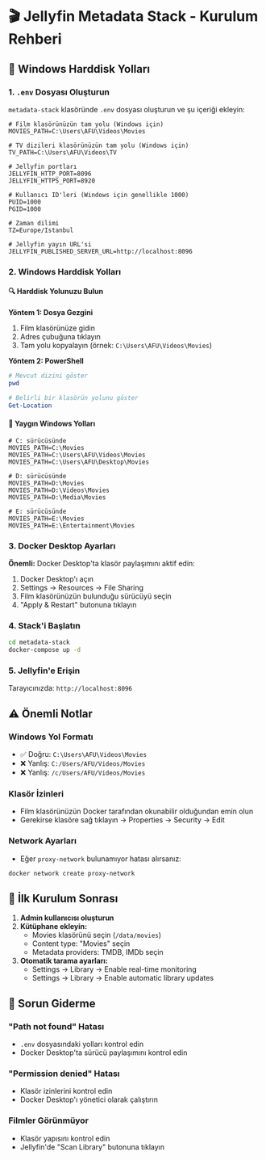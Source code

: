 # 🎬 Jellyfin Metadata Stack - Kurulum Rehberi

## 📁 Windows Harddisk Yolları

### 1. `.env` Dosyası Oluşturun

`metadata-stack` klasöründe `.env` dosyası oluşturun ve şu içeriği ekleyin:

```env
# Film klasörünüzün tam yolu (Windows için)
MOVIES_PATH=C:\Users\AFU\Videos\Movies

# TV dizileri klasörünüzün tam yolu (Windows için)  
TV_PATH=C:\Users\AFU\Videos\TV

# Jellyfin portları
JELLYFIN_HTTP_PORT=8096
JELLYFIN_HTTPS_PORT=8920

# Kullanıcı ID'leri (Windows için genellikle 1000)
PUID=1000
PGID=1000

# Zaman dilimi
TZ=Europe/Istanbul

# Jellyfin yayın URL'si
JELLYFIN_PUBLISHED_SERVER_URL=http://localhost:8096
```

### 2. Windows Harddisk Yolları

#### 🔍 Harddisk Yolunuzu Bulun

**Yöntem 1: Dosya Gezgini**
1. Film klasörünüze gidin
2. Adres çubuğuna tıklayın
3. Tam yolu kopyalayın (örnek: `C:\Users\AFU\Videos\Movies`)

**Yöntem 2: PowerShell**
```powershell
# Mevcut dizini göster
pwd

# Belirli bir klasörün yolunu göster
Get-Location
```

#### 📂 Yaygın Windows Yolları

```env
# C: sürücüsünde
MOVIES_PATH=C:\Movies
MOVIES_PATH=C:\Users\AFU\Videos\Movies
MOVIES_PATH=C:\Users\AFU\Desktop\Movies

# D: sürücüsünde
MOVIES_PATH=D:\Movies
MOVIES_PATH=D:\Videos\Movies
MOVIES_PATH=D:\Media\Movies

# E: sürücüsünde
MOVIES_PATH=E:\Movies
MOVIES_PATH=E:\Entertainment\Movies
```

### 3. Docker Desktop Ayarları

**Önemli:** Docker Desktop'ta klasör paylaşımını aktif edin:

1. Docker Desktop'ı açın
2. Settings → Resources → File Sharing
3. Film klasörünüzün bulunduğu sürücüyü seçin
4. "Apply & Restart" butonuna tıklayın

### 4. Stack'i Başlatın

```bash
cd metadata-stack
docker-compose up -d
```

### 5. Jellyfin'e Erişin

Tarayıcınızda: `http://localhost:8096`

## ⚠️ Önemli Notlar

### Windows Yol Formatı
- ✅ Doğru: `C:\Users\AFU\Videos\Movies`
- ❌ Yanlış: `C:/Users/AFU/Videos/Movies`
- ❌ Yanlış: `/c/Users/AFU/Videos/Movies`

### Klasör İzinleri
- Film klasörünüzün Docker tarafından okunabilir olduğundan emin olun
- Gerekirse klasöre sağ tıklayın → Properties → Security → Edit

### Network Ayarları
- Eğer `proxy-network` bulunamıyor hatası alırsanız:
```bash
docker network create proxy-network
```

## 🎯 İlk Kurulum Sonrası

1. **Admin kullanıcısı oluşturun**
2. **Kütüphane ekleyin:**
   - Movies klasörünü seçin (`/data/movies`)
   - Content type: "Movies" seçin
   - Metadata providers: TMDB, IMDb seçin
3. **Otomatik tarama ayarları:**
   - Settings → Library → Enable real-time monitoring
   - Settings → Library → Enable automatic library updates

## 🔧 Sorun Giderme

### "Path not found" Hatası
- `.env` dosyasındaki yolları kontrol edin
- Docker Desktop'ta sürücü paylaşımını kontrol edin

### "Permission denied" Hatası
- Klasör izinlerini kontrol edin
- Docker Desktop'ı yönetici olarak çalıştırın

### Filmler Görünmüyor
- Klasör yapısını kontrol edin
- Jellyfin'de "Scan Library" butonuna tıklayın
